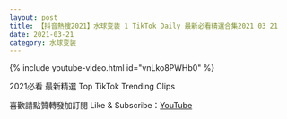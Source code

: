 ```yaml
---
layout: post
title: 【抖音熱搜2021】水球变装 1 TikTok Daily 最新必看精選合集2021 03 21
date: 2021-03-21
category: 水球变装
---
```


{% include youtube-video.html id="vnLko8PWHb0" %}

2021必看 最新精選 Top TikTok Trending Clips

喜歡請點贊轉發加訂閱 Like & Subscribe：[YouTube](https://www.youtube.com/channel/UCAoR7VcanIPd04uEq_GIylA/videos)

